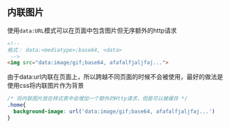
## 内联图片
使用`data:URL`模式可以在页面中包含图片但无序额外的http请求

```html
<!-- 
格式： data:<mediatype>;base64, <data> 
 -->
<img src="data:image/gif;base64, afafalfjaljfaj...">
```
由于data:url内联在页面上，所以跨越不同页面的时候不会被使用，最好的做法是使用css将内联图片作为背景

```css
/* 将内联图片放在样式表中会增加一个额外的Http请求，但是可以被缓存 */
.home{
  background-image: url('data:image/gif;base64, afafalfjaljfaj...')
}
```